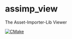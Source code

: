 # assimp_view
The Asset-Importer-Lib Viewer

[![CMake](https://github.com/assimp/assimp_view/actions/workflows/cmake.yml/badge.svg)](https://github.com/assimp/assimp_view/actions/workflows/cmake.yml)
